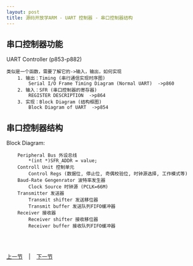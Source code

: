 ```yaml
---
layout: post
title: 源码开放学ARM - UART 控制器 - 串口控制器结构
---
```


## 串口控制器功能
UART Controller (p853-p882)

	类似是一个函数，需要了解它的->输入，输出，如何实现
		1. 输出：Timing (串行通信实现时序图)
			Serial I/O Frame Timing Diagram (Normal UART)  ->p860
		2. 输入：SFR (串口控制器的寄存器)
			REGISTER DESCRIPTION  ->p864
		3. 实现：Block Diagram (结构框图)
			Block Diagram of UART  ->p854
## 串口控制器结构			
Block Diagram:

		Peripheral Bus 外设总线
			*(int *)SFR_ADDR = value;
		Controll Unit 控制单元
			Control Regs (数据位, 停止位, 奇偶校验位, 时钟源选择, 工作模式等)
		Baud-Rate Gengenrator 波特率发生器
			Clock Source 时钟源 (PCLK=66M)
		Transmitter 发送器
			Transmit shifter 发送移位器
			Transmit buffer 发送队列FIFO缓冲器
		Receiver 接收器
			Receiver shifter 接收移位器
			Receiver buffer 接收队列FIFO缓冲器

	

<br> <br> 
<div> <a href="chp5-3.html">上一节</a> &nbsp;&nbsp; | &nbsp;&nbsp; <a href="chp5-5.html">下一节</a> </div> <br> <br>